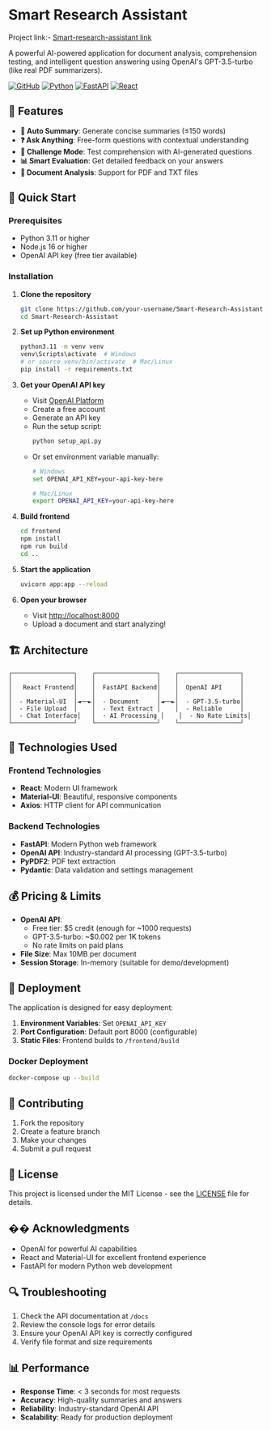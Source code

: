 # Smart Research Assistant

Project link:-  [Smart-research-assistant link](https://smart-research-assistant-eozyn757r-huny-chs-projects.vercel.app/)

A powerful AI-powered application for document analysis, comprehension testing, and intelligent question answering using OpenAI's GPT-3.5-turbo (like real PDF summarizers).

[![GitHub](https://img.shields.io/badge/GitHub-View%20on%20GitHub-blue?logo=github)](https://github.com/your-username/Smart-Research-Assistant)
[![Python](https://img.shields.io/badge/Python-3.11+-blue?logo=python)](https://python.org)
[![FastAPI](https://img.shields.io/badge/FastAPI-0.104+-green?logo=fastapi)](https://fastapi.tiangolo.com)
[![React](https://img.shields.io/badge/React-18+-blue?logo=react)](https://reactjs.org)

## 🌟 Features

- **📄 Auto Summary**: Generate concise summaries (≤150 words)
- **❓ Ask Anything**: Free-form questions with contextual understanding
- **🧠 Challenge Mode**: Test comprehension with AI-generated questions
- **📊 Smart Evaluation**: Get detailed feedback on your answers
- **🎯 Document Analysis**: Support for PDF and TXT files

## 🚀 Quick Start

### Prerequisites
- Python 3.11 or higher
- Node.js 16 or higher
- OpenAI API key (free tier available)

### Installation

1. **Clone the repository**
   ```bash
   git clone https://github.com/your-username/Smart-Research-Assistant
   cd Smart-Research-Assistant
   ```

2. **Set up Python environment**
   ```bash
   python3.11 -m venv venv
   venv\Scripts\activate  # Windows
   # or source venv/bin/activate  # Mac/Linux
   pip install -r requirements.txt
   ```

3. **Get your OpenAI API key**
   - Visit [OpenAI Platform](https://platform.openai.com/api-keys)
   - Create a free account
   - Generate an API key
   - Run the setup script:
     ```bash
     python setup_api.py
     ```
   - Or set environment variable manually:
     ```bash
     # Windows
     set OPENAI_API_KEY=your-api-key-here
     
     # Mac/Linux
     export OPENAI_API_KEY=your-api-key-here
     ```

4. **Build frontend**
   ```bash
   cd frontend
   npm install
   npm run build
   cd ..
   ```

5. **Start the application**
   ```bash
   uvicorn app:app --reload
   ```

6. **Open your browser**
   - Visit [http://localhost:8000](http://localhost:8000)
   - Upload a document and start analyzing!

## 🏗️ Architecture

```
┌─────────────────┐    ┌─────────────────┐    ┌─────────────────┐
│                 │    │                 │    │                 │
│   React Frontend│    │  FastAPI Backend│    │  OpenAI API     │
│                 │    │                 │    │                 │
│  - Material-UI  │◄──►│  - Document     │◄──►│  - GPT-3.5-turbo│
│  - File Upload  │    │  - Text Extract │    │  - Reliable     │
│  - Chat Interface│   │  - AI Processing │    │  - No Rate Limits│
└─────────────────┘    └─────────────────┘    └─────────────────┘
```

## 🔧 Technologies Used

### Frontend Technologies
- **React**: Modern UI framework
- **Material-UI**: Beautiful, responsive components
- **Axios**: HTTP client for API communication

### Backend Technologies
- **FastAPI**: Modern Python web framework
- **OpenAI API**: Industry-standard AI processing (GPT-3.5-turbo)
- **PyPDF2**: PDF text extraction
- **Pydantic**: Data validation and settings management

## 💰 Pricing & Limits

- **OpenAI API**: 
  - Free tier: $5 credit (enough for ~1000 requests)
  - GPT-3.5-turbo: ~$0.002 per 1K tokens
  - No rate limits on paid plans
- **File Size**: Max 10MB per document
- **Session Storage**: In-memory (suitable for demo/development)

## 🚀 Deployment

The application is designed for easy deployment:

1. **Environment Variables**: Set `OPENAI_API_KEY`
2. **Port Configuration**: Default port 8000 (configurable)
3. **Static Files**: Frontend builds to `/frontend/build`

### Docker Deployment
```bash
docker-compose up --build
```

## 🤝 Contributing

1. Fork the repository
2. Create a feature branch
3. Make your changes
4. Submit a pull request

## 📝 License

This project is licensed under the MIT License - see the [LICENSE](LICENSE) file for details.

## �� Acknowledgments

- OpenAI for powerful AI capabilities
- React and Material-UI for excellent frontend experience
- FastAPI for modern Python web development

## 🔍 Troubleshooting

1. Check the API documentation at `/docs`
2. Review the console logs for error details
3. Ensure your OpenAI API key is correctly configured
4. Verify file format and size requirements

## 📊 Performance

- **Response Time**: < 3 seconds for most requests
- **Accuracy**: High-quality summaries and answers
- **Reliability**: Industry-standard OpenAI API
- **Scalability**: Ready for production deployment
